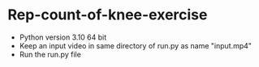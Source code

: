 # Rep-count-of-knee-exercise
- Python version 3.10 64 bit
- Keep an input video in same directory of run.py as name "input.mp4"
- Run the run.py file
